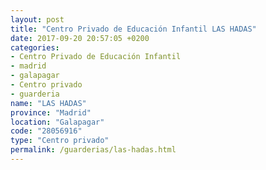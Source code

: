 ```yaml
---
layout: post
title: "Centro Privado de Educación Infantil LAS HADAS"
date: 2017-09-20 20:57:05 +0200
categories:
- Centro Privado de Educación Infantil
- madrid
- galapagar
- Centro privado
- guarderia
name: "LAS HADAS"
province: "Madrid"
location: "Galapagar"
code: "28056916"
type: "Centro privado"
permalink: /guarderias/las-hadas.html
---
```

